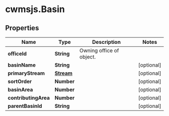 # cwmsjs.Basin

## Properties

Name | Type | Description | Notes
------------ | ------------- | ------------- | -------------
**officeId** | **String** | Owning office of object. | 
**basinName** | **String** |  | [optional] 
**primaryStream** | [**Stream**](Stream.md) |  | [optional] 
**sortOrder** | **Number** |  | [optional] 
**basinArea** | **Number** |  | [optional] 
**contributingArea** | **Number** |  | [optional] 
**parentBasinId** | **String** |  | [optional] 


